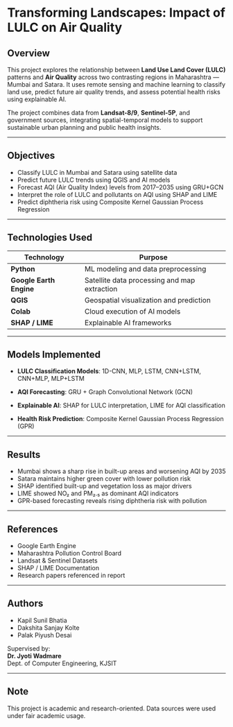 # Transforming Landscapes: Impact of LULC on Air Quality

## Overview

This project explores the relationship between **Land Use Land Cover (LULC)** patterns and **Air Quality** across two contrasting regions in Maharashtra — Mumbai and Satara. It uses remote sensing and machine learning to classify land use, predict future air quality trends, and assess potential health risks using explainable AI.

The project combines data from **Landsat-8/9**, **Sentinel-5P**, and government sources, integrating spatial-temporal models to support sustainable urban planning and public health insights.

---

## Objectives

- Classify LULC in Mumbai and Satara using satellite data
- Predict future LULC trends using QGIS and AI models
- Forecast AQI (Air Quality Index) levels from 2017–2035 using GRU+GCN
- Interpret the role of LULC and pollutants on AQI using SHAP and LIME
- Predict diphtheria risk using Composite Kernel Gaussian Process Regression

---

## Technologies Used

| Technology              | Purpose                                      |
| ----------------------- | -------------------------------------------- |
| **Python**              | ML modeling and data preprocessing           |
| **Google Earth Engine** | Satellite data processing and map extraction |
| **QGIS**                | Geospatial visualization and prediction      |
| **Colab**               | Cloud execution of AI models                 |
| **SHAP / LIME**         | Explainable AI frameworks                    |

---

## Models Implemented

- **LULC Classification Models**: 1D-CNN, MLP, LSTM, CNN+LSTM, CNN+MLP, MLP+LSTM

- **AQI Forecasting**: GRU + Graph Convolutional Network (GCN)

- **Explainable AI**: SHAP for LULC interpretation, LIME for AQI classification

- **Health Risk Prediction**: Composite Kernel Gaussian Process Regression (GPR)

---

## Results

- Mumbai shows a sharp rise in built-up areas and worsening AQI by 2035
- Satara maintains higher green cover with lower pollution risk
- SHAP identified built-up and vegetation loss as major drivers
- LIME showed NO₂ and PM₂․₅ as dominant AQI indicators
- GPR-based forecasting reveals rising diphtheria risk with pollution

---

## References

- Google Earth Engine
- Maharashtra Pollution Control Board
- Landsat & Sentinel Datasets
- SHAP / LIME Documentation
- Research papers referenced in report

---

## Authors

- Kapil Sunil Bhatia
- Dakshita Sanjay Kolte
- Palak Piyush Desai

Supervised by:  
**Dr. Jyoti Wadmare**  
Dept. of Computer Engineering, KJSIT

---

## Note

This project is academic and research-oriented. Data sources were used under fair academic usage.
